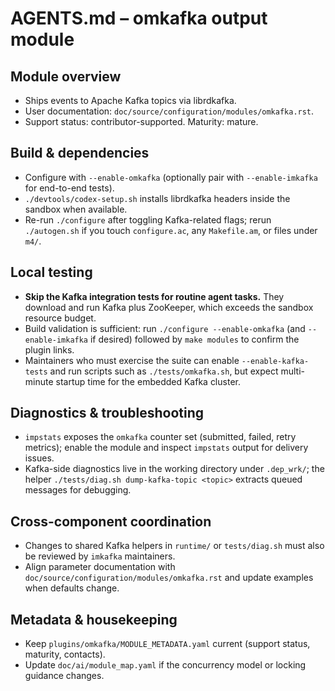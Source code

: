 # AGENTS.md – omkafka output module

## Module overview
- Ships events to Apache Kafka topics via librdkafka.
- User documentation: `doc/source/configuration/modules/omkafka.rst`.
- Support status: contributor-supported. Maturity: mature.

## Build & dependencies
- Configure with `--enable-omkafka` (optionally pair with `--enable-imkafka` for end-to-end tests).
- `./devtools/codex-setup.sh` installs librdkafka headers inside the sandbox when available.
- Re-run `./configure` after toggling Kafka-related flags; rerun `./autogen.sh` if you touch `configure.ac`, any `Makefile.am`, or files under `m4/`.

## Local testing
- **Skip the Kafka integration tests for routine agent tasks.** They download and run Kafka plus ZooKeeper, which exceeds the sandbox resource budget.
- Build validation is sufficient: run `./configure --enable-omkafka` (and `--enable-imkafka` if desired) followed by `make modules` to confirm the plugin links.
- Maintainers who must exercise the suite can enable `--enable-kafka-tests` and run scripts such as `./tests/omkafka.sh`, but expect multi-minute startup time for the embedded Kafka cluster.

## Diagnostics & troubleshooting
- `impstats` exposes the `omkafka` counter set (submitted, failed, retry metrics); enable the module and inspect `impstats` output for delivery issues.
- Kafka-side diagnostics live in the working directory under `.dep_wrk/`; the helper `./tests/diag.sh dump-kafka-topic <topic>` extracts queued messages for debugging.

## Cross-component coordination
- Changes to shared Kafka helpers in `runtime/` or `tests/diag.sh` must also be reviewed by `imkafka` maintainers.
- Align parameter documentation with `doc/source/configuration/modules/omkafka.rst` and update examples when defaults change.

## Metadata & housekeeping
- Keep `plugins/omkafka/MODULE_METADATA.yaml` current (support status, maturity, contacts).
- Update `doc/ai/module_map.yaml` if the concurrency model or locking guidance changes.
